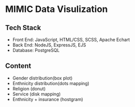 # MIMIC Data Visulization

## Tech Stack

* Front End: JavaScript, HTML/CSS, SCSS, Apache Echart
* Back End: NodeJS, ExpressJS, EJS
* Database: PostgreSQL

## Content

* Gender distribution(box plot)
* Enthnicity distribution(dots mapping)
* Religion (donut)
* Service (disk mapping)
* Enthnicity + insurance (hostgram)
